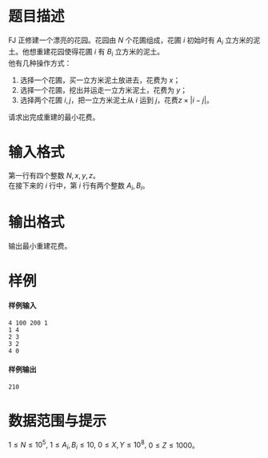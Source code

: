 
# 题目描述

FJ 正修建一个漂亮的花园。花园由 $N$ 个花圃组成，花圃 $i$ 初始时有 $A_i$ 立方米的泥土。他想重建花园使得花圃 $i$ 有 $B_i$ 立方米的泥土。  
他有几种操作方式：  
1. 选择一个花圃，买一立方米泥土放进去，花费为 $x$；
2. 选择一个花圃，挖出并运走一立方米泥土，花费为 $y$；
3. 选择两个花圃 $i,j$，把一立方米泥土从 $i$ 运到 $j$，花费$z \times |i-j|$。

请求出完成重建的最小花费。


# 输入格式

第一行有四个整数 $N,x,y,z$。  
在接下来的 $i$ 行中，第 $i$ 行有两个整数 $A_i,B_i$。


# 输出格式

输出最小重建花费。

# 样例

#### 样例输入
```plain
4 100 200 1
1 4
2 3
3 2
4 0
```

#### 样例输出
```plain
210
```



# 数据范围与提示

$1 \leq N \leq 10^5,$ $1 \leq A_i,B_i \leq 10,$ $0 \leq X, Y \le 10^8,$ $0 \le Z \leq 1000$。

